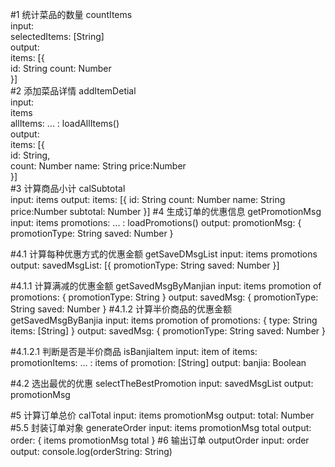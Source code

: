 #1 统计菜品的数量 countItems  
input:  
    selectedItems: [String]  
output:  
    items: [{  
      id: String
      count: Number  
    }]  
#2 添加菜品详情 addItemDetial  
input:  
    items  
    allItems: ... : loadAllItems()  
output:  
    items: [{  
      id: String,  
      count: Number
      name: String
      price:Number  
    }]  
#3 计算商品小计 calSubtotal  
input:
    items
output:
    items: [{
      id: String
      count: Number
      name: String
      price:Number
      subtotal: Number
    }]
#4 生成订单的优惠信息 getPromotionMsg
input:
    items
    promotions: ... : loadPromotions()
output:
    promotionMsg: {
      promotionType: String
      saved: Number
    }
>
#4.1 计算每种优惠方式的优惠金额 getSaveDMsgList
input:
    items
    promotions
output:
    savedMsgList: [{
      promotionType: String
      saved: Number
    }]
> >
#4.1.1 计算满减的优惠金额 getSavedMsgByManjian
input:
    items
    promotion of promotions: {
      promotionType: String
    }
output:
    savedMsg: {
      promotionType: String
      saved: Number
    }
#4.1.2 计算半价商品的优惠金额 getSavedMsgByBanjia
input:
    items
    promotion of promotions: {
      type: String
      items: [String]
    }
output:
    savedMsg: {
      promotionType: String
      saved: Number
    }
>>>
#4.1.2.1 判断是否是半价商品 isBanjiaItem
input:
    item of items:
    promotionItems: ... : items of promotion: [String]
output:
    banjia: Boolean
>
#4.2 选出最优的优惠 selectTheBestPromotion
input:
    savedMsgList
output:
    promotionMsg

#5 计算订单总价 calTotal
input:
    items
    promotionMsg
output:
    total: Number
#5.5 封装订单对象 generateOrder
input:
    items
    promotionMsg
    total
output:
    order: {
      items
      promotionMsg
      total
    }
#6 输出订单 outputOrder
input:
    order
output:
    console.log(orderString: String)

